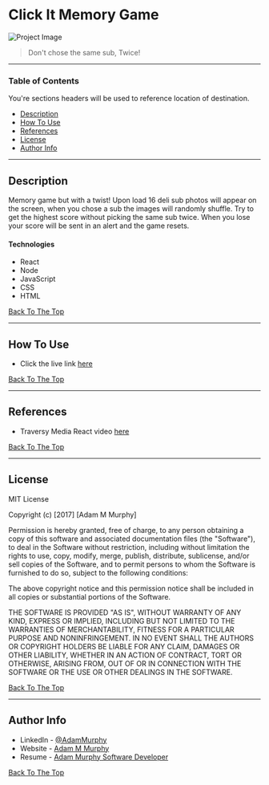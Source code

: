# Click It Memory Game 

![Project Image](https://blog.seagate.com/wp-content/uploads/2014/08/4843576916_75c594ba06_z.jpg)

> Don't chose the same sub, Twice!

---

### Table of Contents
You're sections headers will be used to reference location of destination.

- [Description](#description)
- [How To Use](#how-to-use)
- [References](#references)
- [License](#license)
- [Author Info](#author-info)

---

## Description

Memory game but with a twist! Upon load 16 deli sub photos will appear on the screen, when you chose a sub the images will randomly shuffle. Try to get the highest score without picking the same sub twice. When you lose your score will be sent in an alert and the game resets.

#### Technologies

- React
- Node
- JavaScript
- CSS
- HTML

[Back To The Top](#click-it-memory-game)

---

## How To Use

- Click the live link [here](https://adamm285.github.io/clickit/)

[Back To The Top](#click-it-memory-game)

---

## References

- Traversy Media React video [here](https://www.youtube.com/watch?v=sBws8MSXN7A&t=3115s)

[Back To The Top](#click-it-memory-game)

---

## License

MIT License

Copyright (c) [2017] [Adam M Murphy]

Permission is hereby granted, free of charge, to any person obtaining a copy
of this software and associated documentation files (the "Software"), to deal
in the Software without restriction, including without limitation the rights
to use, copy, modify, merge, publish, distribute, sublicense, and/or sell
copies of the Software, and to permit persons to whom the Software is
furnished to do so, subject to the following conditions:

The above copyright notice and this permission notice shall be included in all
copies or substantial portions of the Software.

THE SOFTWARE IS PROVIDED "AS IS", WITHOUT WARRANTY OF ANY KIND, EXPRESS OR
IMPLIED, INCLUDING BUT NOT LIMITED TO THE WARRANTIES OF MERCHANTABILITY,
FITNESS FOR A PARTICULAR PURPOSE AND NONINFRINGEMENT. IN NO EVENT SHALL THE
AUTHORS OR COPYRIGHT HOLDERS BE LIABLE FOR ANY CLAIM, DAMAGES OR OTHER
LIABILITY, WHETHER IN AN ACTION OF CONTRACT, TORT OR OTHERWISE, ARISING FROM,
OUT OF OR IN CONNECTION WITH THE SOFTWARE OR THE USE OR OTHER DEALINGS IN THE
SOFTWARE.

[Back To The Top](#click-it-memory-game)

---

## Author Info

- LinkedIn - [@AdamMurphy](https://Linkedin.com/in/Adam-Murphy-73690bbb/)
- Website - [Adam M Murphy](https://adamm285.github.io/AdamMurphy'sPortfolio/)
- Resume - [Adam Murphy Software Developer](https://docs.google.com/document/d/1GLxDLwlrQkmdugH2Xl9MsOv5Rz6rmzqqSrbzfTZ-R3E/edit?usp=sharing)

[Back To The Top](#click-it-memory-game)
